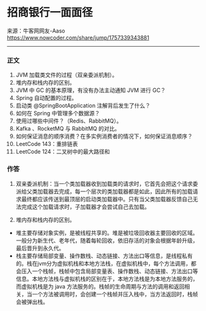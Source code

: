 # 招商银行一面面径

来源：牛客网网友-Aaso
https://www.nowcoder.com/share/jump/1757339343881

---
### 正文

1. JVM 加载类文件的过程（双亲委派机制）。
2. 堆内存和栈内存的区别。
3. JVM 中 GC 的基本原理，有没有办法主动通知 JVM 进行 GC？
4. Spring 自动配置的过程。
5. 启动类 @SpringBootApplication 注解背后发生了什么？
6. 如何在 Spring 中管理多个数据源？
7. 使用过哪些中间件？（Redis、RabbitMQ）。
8. Kafka 、RocketMQ 与 RabbitMQ 的对比。
9. 如何保证消息的顺序消费？在多实例消费者的情况下，如何保证消息顺序？
10. LeetCode 143：重排链表
11. LeetCode 124：二叉树中的最大路径和

### 作答

1. 双亲委派机制：当一个类加载器收到加载类的请求时，它首先会把这个请求委派给父类加载器去完成，每一个层次的类加载器都是如此，因此所有的加载请求最终都应该传送到最顶层的启动类加载器中。只有当父类加载器反馈自己无法完成这个加载请求时，子加载器才会尝试自己去加载。

2. 堆内存和栈内存的区别。

- 堆主要存储对象实例，是被线程共享的。堆是被垃圾回收器主要回收的区域。一般分为新生代、老年代，随着每轮回收，依旧存活的对象会根据年龄升级，最后晋升到永久代。
- 栈主要存储局部变量、操作数栈、动态链接、方法出口等信息，是线程私有的。栈在jvm分为虚拟机栈和本地方法栈，在虚拟机栈中，每个方法调用，都会压入一个栈帧，栈帧中包含局部变量表、操作数栈、动态链接、方法出口等信息。本地方法栈与虚拟机栈的区别在于，本地方法栈是为本地方法服务的，而虚拟机栈是为 java 方法服务的。栈帧的生命周期与方法的调用和返回相关，当一个方法被调用时，会创建一个栈帧并压入栈中，当方法返回时，栈帧会被弹出栈。
